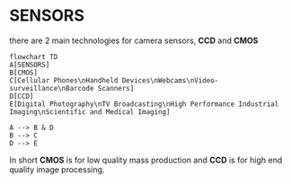 # SENSORS

there are 2 main technologies for camera sensors, **CCD** and **CMOS**

```mermaid
flowchart TD
A[SENSORS]
B[CMOS]
C[Cellular Phones\nHandheld Devices\nWebcams\nVideo-surveillance\nBarcode Scanners]
D[CCD]
E[Digital Photography\nTV Broadcasting\nHigh Performance Industrial Imaging\nScientific and Medical Imaging]

A --> B & D
B --> C
D --> E
```

In short **CMOS** is for low quality mass production and **CCD** is for high end quality image processing.
